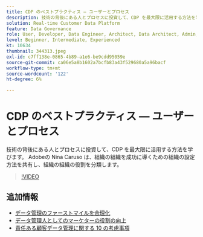```yaml
---
title: CDP のベストプラクティス — ユーザーとプロセス
description: 技術の背後にある人とプロセスに投資して、CDP を最大限に活用する方法を学びます。 Adobeの Nina Caruso が組織の設定方法を共有します… （説明は 60 ～ 160 文字にする必要があります）
solution: Real-time Customer Data Platform
feature: Data Governance
role: User, Developer, Data Engineer, Architect, Data Architect, Admin, Leader
level: Beginner, Intermediate, Experienced
kt: 10634
thumbnail: 344313.jpeg
exl-id: c7ff138e-0865-4b89-a1e6-be9cdd95059e
source-git-commit: ca06e5a8b1602a7bcfb83a43f529680a5a96bacf
workflow-type: tm+mt
source-wordcount: '122'
ht-degree: 6%

---
```


# CDP のベストプラクティス — ユーザーとプロセス

技術の背後にある人とプロセスに投資して、CDP を最大限に活用する方法を学びます。 Adobeの Nina Caruso は、組織の組織を成功に導くための組織の設定方法を共有し、組織の組織の役割を分類します。

>[!VIDEO](https://video.tv.adobe.com/v/344313/?quality=12&learn=on)

## 追加情報

* [データ管理のファーストマイルを合理化](first-mile.md)
* [データ管理人としてのマーケターの役割の向上](https://experienceleague.adobe.com/docs/platform-learn/tutorials/privacy/elevating-the-marketers-role-as-a-data-steward.html)
* [責任ある顧客データ管理に関する 10 の考慮事項](https://experienceleague.adobe.com/docs/platform-learn/tutorials/privacy/ten-considerations-for-responsible-customer-data-management.html)
